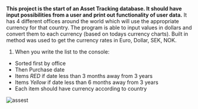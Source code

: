 **This project is the start of an Asset Tracking database. It should have input possibilities from a user and print out
functionality of user data.**
It has 4 different offices around the world which will use the appropriate currency for that country. The program is able to input values in dollars and convert them to each currency (based on todays currency charts). Built in method was used to get the currency rates in Euro, Dollar, SEK, NOK.
1. When you write the list to the console:
  * Sorted first by office
  * Then Purchase date
  * Items *RED* if date less than 3 months away from 3 years
  * Items *Yellow* if date less than 6 months away from 3 years
  * Each item should have currency according to country
  
![assest](https://user-images.githubusercontent.com/73182090/167415886-1a1fccad-f423-4c53-b2c0-b4fcc935d6d1.png)
